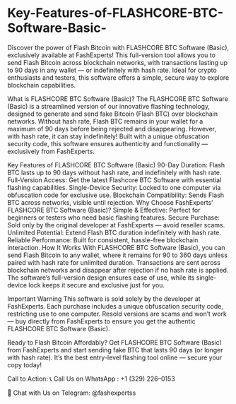 # Key-Features-of-FLASHCORE-BTC-Software-Basic-
Discover the power of Flash Bitcoin with FLASHCORE BTC Software (Basic), exclusively available at FashExperts! This full-version tool allows you to send Flash Bitcoin across blockchain networks, with transactions lasting up to 90 days in any wallet — or indefinitely with hash rate. Ideal for crypto enthusiasts and testers, this software offers a simple, secure way to explore blockchain capabilities.


What is FLASHCORE BTC Software (Basic)?
The FLASHCORE BTC Software (Basic) is a streamlined version of our innovative flashing technology, designed to generate and send fake Bitcoin (Flash BTC) over blockchain networks. Without hash rate, Flash BTC remains in your wallet for a maximum of 90 days before being rejected and disappearing. However, with hash rate, it can stay indefinitely! Built with a unique obfuscation security code, this software ensures authenticity and functionality — exclusively from FashExperts.

Key Features of FLASHCORE BTC Software (Basic)
90-Day Duration: Flash BTC lasts up to 90 days without hash rate, and indefinitely with hash rate.
Full-Version Access: Get the latest Flashcore BTC Software with essential flashing capabilities.
Single-Device Security: Locked to one computer via obfuscation code for exclusive use.
Blockchain Compatibility: Sends Flash BTC across networks, visible until rejection.
Why Choose FashExperts’ FLASHCORE BTC Software (Basic)?
Simple & Effective: Perfect for beginners or testers who need basic flashing features.
Secure Purchase: Sold only by the original developer at FashExperts — avoid reseller scams.
Unlimited Potential: Extend Flash BTC duration indefinitely with hash rate.
Reliable Performance: Built for consistent, hassle-free blockchain interaction.
How It Works
With FLASHCORE BTC Software (Basic), you can send Flash Bitcoin to any wallet, where it remains for 90 to 360 days unless paired with hash rate for unlimited duration. Transactions are sent across blockchain networks and disappear after rejection if no hash rate is applied. The software’s full-version design ensures ease of use, while its single-device lock keeps it secure and exclusive just for you.

Important Warning
This software is sold solely by the developer at FashExperts. Each purchase includes a unique obfuscation security code, restricting use to one computer. Resold versions are scams and won’t work — buy directly from FashExperts to ensure you get the authentic FLASHCORE BTC Software (Basic).

Ready to Flash Bitcoin Affordably?
Get FLASHCORE BTC Software (Basic) from FashExperts and start sending fake BTC that lasts 90 days (or longer with hash rate). It’s the best entry-level flashing tool online — secure your copy today!

Call to Action:
📞 Call Us on WhatsApp : +1 (329) 226–0153

💬 Chat with Us on Telegram: @fashexpertss

